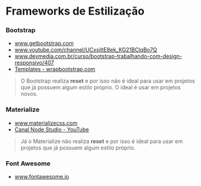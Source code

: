 # Frameworks de Estilização

### **Bootstrap** 

- www.getbootstrap.com
- www.youtube.com/channel/UCxsjItE8ek_KG21BClqBo7Q
- www.devmedia.com.br/curso/bootstrap-trabalhando-com-design-responsivo/407
- [Templates - wrapbootstrap.com](wrapbootstrap.com)

> O Bootstrap realiza **reset** e por isso não é ideal para usar em projetos que já possuem algum estilo próprio. O ideal é usar em projetos novos.

### **Materialize**

- www.materializecss.com
- [Canal Node Studio - YouTube](youtube.com/channel/UCZZ0NTtOgsLIT4Skr6GUpAw/playlists)

> Já o Materialize não realiza **reset** e por isso é ideal para usar em projetos que já possuem algum estilo próprio.

### **Font Awesome** 

- www.fontawesome.io